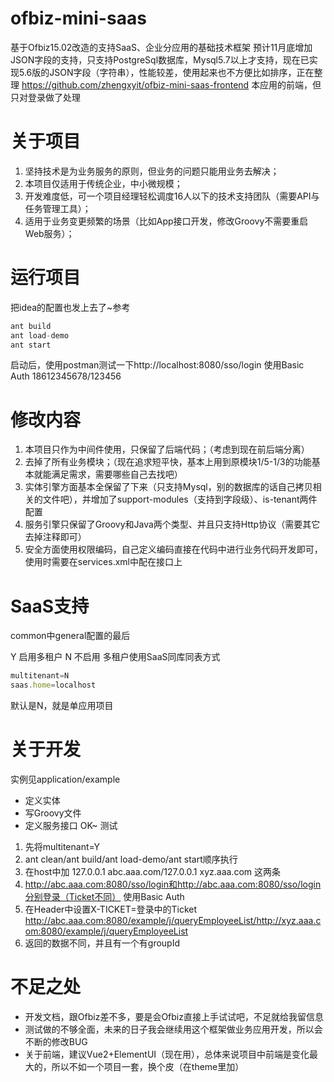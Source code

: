 # ofbiz-mini-saas
基于Ofbiz15.02改造的支持SaaS、企业分应用的基础技术框架
预计11月底增加JSON字段的支持，只支持PostgreSql数据库，Mysql5.7以上才支持，现在已实现5.6版的JSON字段（字符串），性能较差，使用起来也不方便比如排序，正在整理
https://github.com/zhengxyit/ofbiz-mini-saas-frontend 本应用的前端，但只对登录做了处理

# 关于项目
1. 坚持技术是为业务服务的原则，但业务的问题只能用业务去解决；
2. 本项目仅适用于传统企业，中小微规模；
3. 开发难度低，可一个项目经理轻松调度16人以下的技术支持团队（需要API与任务管理工具）；
4. 适用于业务变更频繁的场景（比如App接口开发，修改Groovy不需要重启Web服务）；

# 运行项目
把idea的配置也发上去了~参考
```javascript
ant build
ant load-demo
ant start
```
启动后，使用postman测试一下http://localhost:8080/sso/login 使用Basic Auth
18612345678/123456


# 修改内容
1. 本项目只作为中间件使用，只保留了后端代码；（考虑到现在前后端分离）
2. 去掉了所有业务模块；（现在追求短平快，基本上用到原模块1/5-1/3的功能基本就能满足需求，需要哪些自己去找吧）
3. 实体引擎方面基本全保留了下来（只支持Mysql，别的数据库的话自己拷贝相关的文件吧），并增加了support-modules（支持到字段级）、is-tenant两件配置
4. 服务引擎只保留了Groovy和Java两个类型、并且只支持Http协议（需要其它去掉注释即可）
5. 安全方面使用权限编码，自己定义编码直接在代码中进行业务代码开发即可，使用时需要在services.xml中配在接口上

# SaaS支持
common中general配置的最后

Y 启用多租户 N 不启用  多租户使用SaaS同库同表方式
```javascript
multitenant=N
saas.home=localhost
```
默认是N，就是单应用项目

# 关于开发
实例见application/example
* 定义实体
* 写Groovy文件
* 定义服务接口
OK~
测试
1. 先将multitenant=Y
2. ant clean/ant build/ant load-demo/ant start顺序执行
3. 在host中加 127.0.0.1	abc.aaa.com/127.0.0.1	xyz.aaa.com 这两条
4. http://abc.aaa.com:8080/sso/login和http://abc.aaa.com:8080/sso/login分别登录（Ticket不同） 使用Basic Auth
5. 在Header中设置X-TICKET=登录中的Ticket　http://abc.aaa.com:8080/example/j/queryEmployeeList/http://xyz.aaa.com:8080/example/j/queryEmployeeList
6. 返回的数据不同，并且有一个有groupId

# 不足之处
* 开发文档，跟Ofbiz差不多，要是会Ofbiz直接上手试试吧，不足就给我留信息
* 测试做的不够全面，未来的日子我会继续用这个框架做业务应用开发，所以会不断的修改BUG
* 关于前端，建议Vue2+ElementUI（现在用），总体来说项目中前端是变化最大的，所以不如一个项目一套，换个皮（在theme里加）
